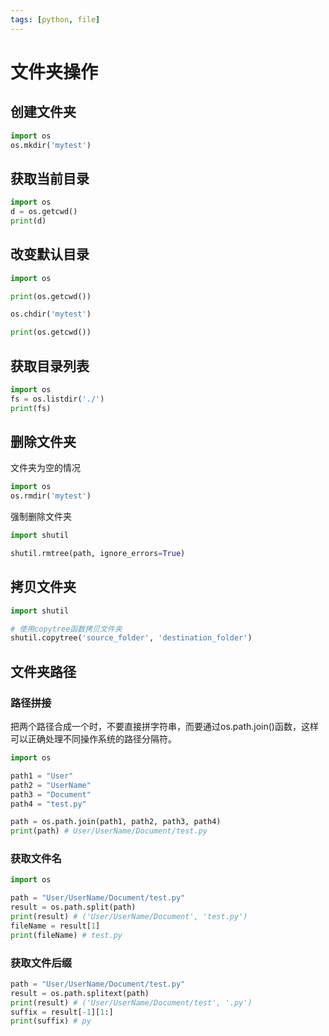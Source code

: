 ```yaml
---
tags: [python, file]
---
```

# 文件夹操作

## 创建文件夹

```python
import os
os.mkdir('mytest')
```

## 获取当前目录

```python
import os
d = os.getcwd()
print(d)
```

## 改变默认目录

```python
import os

print(os.getcwd())

os.chdir('mytest')

print(os.getcwd())
```

## 获取目录列表

```python
import os
fs = os.listdir('./')
print(fs)
```

## 删除文件夹

文件夹为空的情况

```python
import os
os.rmdir('mytest')
```

强制删除文件夹

```python
import shutil

shutil.rmtree(path, ignore_errors=True)
```

## 拷贝文件夹

```python
import shutil

# 使用copytree函数拷贝文件夹
shutil.copytree('source_folder', 'destination_folder')
```

## 文件夹路径

### 路径拼接

把两个路径合成一个时，不要直接拼字符串，而要通过os.path.join()函数，这样可以正确处理不同操作系统的路径分隔符。

```python
import os

path1 = "User"
path2 = "UserName"
path3 = "Document"
path4 = "test.py"

path = os.path.join(path1, path2, path3, path4)
print(path) # User/UserName/Document/test.py
```

### 获取文件名

```python
import os

path = "User/UserName/Document/test.py"
result = os.path.split(path)
print(result) # ('User/UserName/Document', 'test.py')
fileName = result[1]
print(fileName) # test.py
```

### 获取文件后缀

```python
path = "User/UserName/Document/test.py"
result = os.path.splitext(path)
print(result) # ('User/UserName/Document/test', '.py')
suffix = result[-1][1:]
print(suffix) # py
```